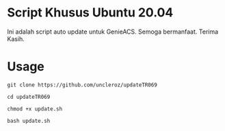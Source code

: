 # Script Khusus Ubuntu 20.04
Ini adalah script auto update untuk GenieACS.
Semoga bermanfaat.
Terima Kasih.
# Usage
```
git clone https://github.com/uncleroz/updateTR069
```
```
cd updateTR069
```
```
chmod +x update.sh
```
```
bash update.sh
```
